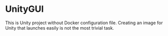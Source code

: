 # UnityGUI
This is Unity project without Docker configuration file. Creating an image for Unity that launches easily is not the most trivial task.
